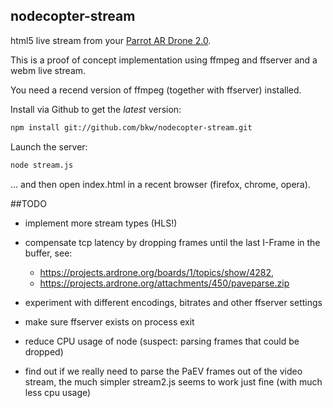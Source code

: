 ## nodecopter-stream

html5 live stream from your 
[Parrot AR Drone 2.0](http://ardrone2.parrot.com/).

This is a proof of concept implementation using ffmpeg and ffserver and
a webm live stream.

You need a recend version of ffmpeg (together with ffserver) installed.


Install via Github to get the *latest* version:

```bash
npm install git://github.com/bkw/nodecopter-stream.git
```

Launch the server:
```bash
node stream.js
```

... and then open index.html in a recent browser (firefox, chrome, opera).


##TODO

* implement more stream types (HLS!)

* compensate tcp latency by dropping frames until the last I-Frame in the
  buffer, see:
  * https://projects.ardrone.org/boards/1/topics/show/4282,
  * https://projects.ardrone.org/attachments/450/paveparse.zip

* experiment with different encodings, bitrates and other ffserver settings

* make sure ffserver exists on process exit

* reduce CPU usage of node (suspect: parsing frames that could be dropped)

* find out if we really need to parse the PaEV frames out of the video
  stream, the much simpler stream2.js seems to work just fine
  (with much less cpu usage)
